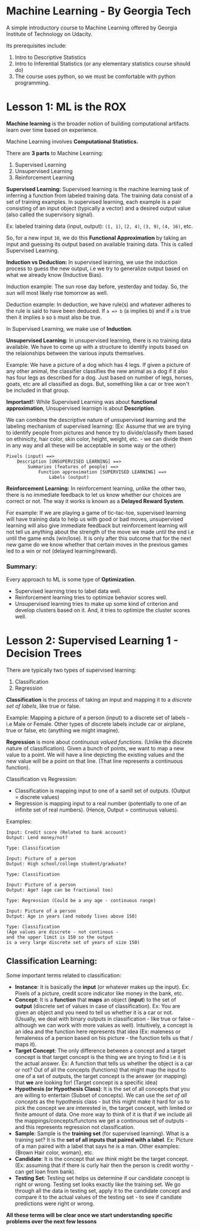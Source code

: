 # Machine Learning - By Georgia Tech

A simple introductory course to Machine Learning offered by Georgia Institute of Technology on Udacity. 

Its prerequisites include: 
1. Intro to Descriptive Statistics
2. Intro to Inferential Statistics (or any elementary statistics course should do)
3. The course uses python, so we must be comfortable with python programming.

# Lesson 1: ML is the ROX

**Machine learning** is the broader notion of building computational artifacts learn over time based on experience.

Machine Learning involves **Computational Statistics.**

There are **3 parts** to Machine Learning:
1. Supervised Learning
2. Unsupervised Learning
3. Reinforcement Learning

**Supervised Learning:** Supervised learning is the machine learning task of inferring a function from labeled training data. The training data consist of a set of training examples. In supervised learning, each example is a pair consisting of an input object (typically a vector) and a desired output value (also called the supervisory signal).

Ex: labeled training data (input, output): `(1, 1)`, `(2, 4)`, `(3, 9)`, `(4, 16)`, etc.

So, for a new input `10`, we do this **Functional Approximation** by taking an input and guessing its output based on available training data. This is called Supervised Learning.

**Induction vs Deduction:** In supervised learning, we use the induction process to guess the new output, i.e we try to generalize output based on what we already know (Inductive Bias).

Induction example: The sun rose day before, yesterday and today. So, the sun will most likely rise tomorrow as well.

Deduction example: In deduction, we have rule(s) and whatever adheres to the rule is said to have been deduced. If `a => b` (a implies b) and if `a` is true then it implies `b` so `b` must also be true.

In Supervised Learning, we make use of **Induction**.

**Unsupervised Learning:** In unsupervised learning, there is no training data available. We have to come up with a structure to identify inputs based on the relaionships between the various inputs themselves. 

Example: We have a picture of a dog which has 4 legs. If given a picture of any other animal, the classifier classifies the new animal as a dog if it also has four legs as described for a dog. Just based on number of legs, horses, goats, etc are all classified as dogs. But, something like a car or tree won't be included in that group.

**Important!:** While Supervised Learning was about **functional approximation**, Unsupervised learnign is about **Description**.

We can combine the descriptive nature of unsupervised learning and the labeling mechanism of supervised learning: (Ex: Assume that we are trying to identify people from pictures and hence try to divide/classify them based on ethinicity, hair color, skin color, height, weight, etc. - we can divide them in any way and all these will be acceptable in some way or the other)

```
Pixels (input) ==> 
    Description [UNSUPERVISED LEARNING] ==> 
        Summaries (features of people) ==>
            Function approximation [SUPERVISED LEARNING] ==> 
                Labels (output)
```

**Reinforcement Learning:** In reinforcement learning, unlike the other two, there is no immediate feedback to let us know whether our choices are correct or not. The way it works is known as a **Delayed Reward System**.

For example: If we are playing a game of tic-tac-toe, supervised learning will have training data to help us with good or bad moves, unsupervised learning will also give immediate feedback but reinforcement learning will not tell us anything about the strength of the move we made until the end i.e until the game ends (win/lose). It is only after this outcome that for the next new game do we know whether that certain moves in the previous games led to a win or not (delayed learning/reward).

### Summary:
Every approach to ML is some type of **Optimization**.

- Supervised learning tries to label data well.
- Reinforcement learning tries to optimize behavior scores well.
- Unsupervised learning tries to make up some kind of criterion and develop clusters based on it. And, it tries to optimize the cluster scores well.

# Lesson 2: Supervised Learning 1 - Decision Trees

There are typically two types of supervised learning:
1. Classification
2. Regression

**Classification** is the process of taking an input and mapping it to a *discrete set of labels*, like true or false.

Example: Mapping a picture of a person (input) to a discrete set of labels - i.e Male or Female. Other types of discrete labels include car or airplane, true or false, etc (anything we might imagine).

**Regression** is more about *continuous valued functions*. (Unlike the discrete nature of classification). Given a bunch of points, we want to map a new value to a point. We will have a line depicting the existing values and the new value will be a point on that line. (That line represents a continuous function).

Classification vs Regression:
- Classification is mapping input to one of a samll set of outputs. (Output = discrete values)
- Regression is mapping input to a real number (potentially to one of an infinite set of real numbers). (Hence, Output = continuous values).

Examples:
```
Input: Credit score (Related to bank account)
Output: Lend money/not?

Type: Classification
```

```
Input: Picture of a person
Output: High school/college student/graduate?

Type: Classification
```

```
Input: Picture of a person
Output: Age? (age can be fractional too)

Type: Regression (Could be a any age - continuous range)
```

```
Input: Picture of a person
Output: Age in years (and nobody lives above 150)

Type: Classification 
(Age values are discrete - not continous - 
and the upper limit is 150 so the output 
is a very large discrete set of years of size 150)
```

## Classification Learning:
Some important terms related to classification:
- **Instance**: It is basically the **input** (or whatever makes up the input). Ex: Pixels of a picture, credit score indicator like money in the bank, etc.
- **Concept**: It is a **function** that **maps** an object (**input**) to the set of **output** (discrete set of values in case of classification). Ex: You are given an object and you need to tell us whether it is a car or not. (Usually, we deal with binary outputs in classification - like true or false - although we can work with more values as well). Intuitively, a concept is an idea and the function here represents that idea (Ex: maleness or femaleness of a person based on his picture - the function tells us that / maps it).
- **Target Concept**: The only difference between a concept and a target concept is that target concept is the thing we are trying to find i.e it is the actual answer. Ex: A function that tells us whether the object is a car or not? Out of all the concepts (functions) that might map the input to one of a set of outputs, the target concept is the answer (or mapping) that **we** are looking for! (Target concept is a specific idea)
- **Hypothesis (or Hypothesis Class)**: It is the set of all concepts that you are willing to entertain (Subset of concepts). We can use the *set of all concepts* as the hypothesis class - but this might make it hard for us to pick the concept we are interested in, the target concept, with limited or finite amount of data. One more way to think of it is that if we include all the mappings/concepts/functons we get a continuous set of outputs - and this represents regression not classification. 
- **Sample**: Sample is the **training set** (for supervised learning). What is a training set? It is the **set of all inputs that paired with a label**. Ex: Picture of a man paired with a label that says he is a man. Other examples: {Brown Hair color, woman}, etc.
- **Candidate**: It is the concept that *we think* might be the target concept. (Ex: assuming that if there is curly hair then the person is credit worthy - can get loan from bank).
- **Testing Set**: Testing set helps us determine if our candidate concept is right or wrong. Testing set looks exactly like the training set. We go through all the data in testing set, apply it to the candidate concept and compare it to the actual values of the testing set - to see if candiate predictions were right or wrong.

**All these terms will be clear once we start understanding specific problems over the next few lessons**

